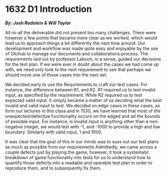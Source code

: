 # 1632 D1 Introduction

***By: Josh Rodstein & Will Taylor***



All-in-all the deliverable did not present too many challenges. There were however a few points that became more clear as we worked, which would lead us to approach things a bit differently the next time around. Our development and workflow was made quite easy and enjoyable by the use of Git/hub to manage our documents and collaborations process. The requirements laid out by professor Laboon, in a sense, guided our decisions for the test plan. If we were ever in doubt about the cases we had come up with, we need only look to the next requirement to see that perhaps we should move one of those cases into the next set.

We decided early to use the Requirements to craft our test cases. For instance, the difference between R1, and R2. R1 required us to test invalid input, as specified by the requirement. While R2 required us to test expected valid input. It simply became a matter of us deciding what the best invalid and valid input to test. We decided on edge cases in these cases, as form our lectures in this class and in 1530, we have learned that most of the unexpected/defective functionality occurs on the edged and ad the bounds of possible input. For instance, is invalid input is anything other than a non-negative integer, we would test with -1, and -1000 to provide a high and low boundary. Similarly with valid input, 1 and 1000.

It was clear that the goal of this in our minds was to suss out our test plans as much as possible from our requirements Admittedly, we came across a couple defects just by playing the game, however, it took a systematic breakdown of game functionality into tests for us to understand how to quantify those defects into a readable and operable test plan in order to reproduce them, and to subsequently fix them.
